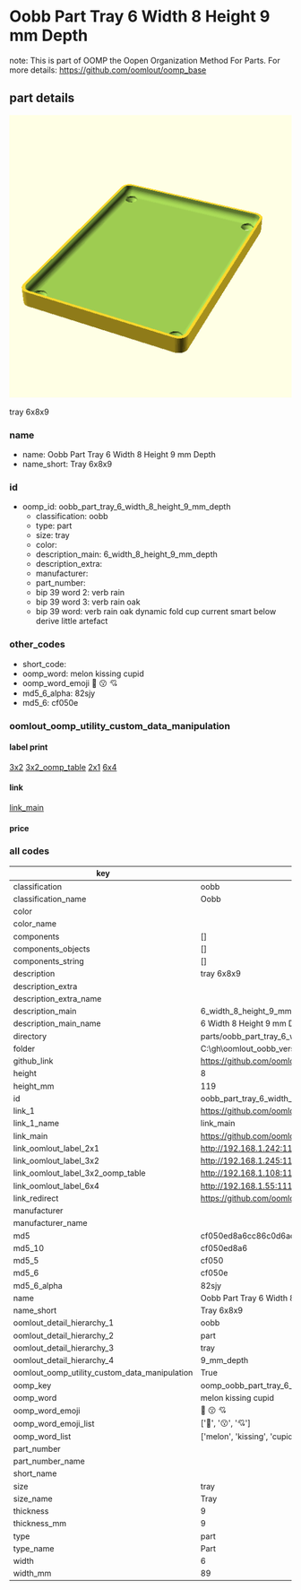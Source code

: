 # Oobb Part Tray 6 Width 8 Height 9 mm Depth  

note: This is part of OOMP the Oopen Organization Method For Parts. For more details: https://github.com/oomlout/oomp_base

##  part details
  

[![](3dpr.png)](3dpr.png)

tray 6x8x9



### name
* name: Oobb Part Tray 6 Width 8 Height 9 mm Depth
* name_short: Tray 6x8x9 
### id
* oomp_id: oobb_part_tray_6_width_8_height_9_mm_depth
  * classification: oobb
  * type: part
  * size: tray
  * color: 
  * description_main: 6_width_8_height_9_mm_depth
  * description_extra: 
  * manufacturer: 
  * part_number: 
  * bip 39 word 2: verb rain
  * bip 39 word 3: verb rain oak
  * bip 39 word: verb rain oak dynamic fold cup current smart below derive little artefact

### other_codes
* short_code: 
* oomp_word: melon kissing cupid
* oomp_word_emoji :melon: :kissing: :cupid:
* md5_6_alpha: 82sjy
* md5_6: cf050e






### oomlout_oomp_utility_custom_data_manipulation
#### label print
[3x2](http://192.168.1.245:1112/?label=oomp%2082sjy)
[3x2_oomp_table](http://192.168.1.108:1112/?label=oomp%2082sjy)
[2x1](http://192.168.1.242:1112/?label=oomp%2082sjy)
[6x4](http://192.168.1.55:1112/?label=oomp%2082sjy)    

#### link

[link_main](https://github.com/oomlout/oomlout_oobb_version_4_generated_parts/tree/main/navigation_oomp/oobb/part/tray/6_width_8_height_9_mm_depth/part)                              

#### price







### all codes 
| key | value |  
| --- | --- |  
| classification | oobb |  
| classification_name | Oobb |  
| color |  |  
| color_name |  |  
| components | [] |  
| components_objects | [] |  
| components_string | [] |  
| description | tray 6x8x9 |  
| description_extra |  |  
| description_extra_name |  |  
| description_main | 6_width_8_height_9_mm_depth |  
| description_main_name | 6 Width 8 Height 9 mm Depth |  
| directory | parts/oobb_part_tray_6_width_8_height_9_mm_depth |  
| folder | C:\gh\oomlout_oobb_version_4_generated_parts\parts\oobb_part_tray_6_width_8_height_9_mm_depth |  
| github_link | https://github.com/oomlout/oomlout_oomp_part_src/tree/main/parts/oobb_part_tray_6_width_8_height_9_mm_depth |  
| height | 8 |  
| height_mm | 119 |  
| id | oobb_part_tray_6_width_8_height_9_mm_depth |  
| link_1 | https://github.com/oomlout/oomlout_oobb_version_4_generated_parts/tree/main/navigation_oomp/oobb/part/tray/6_width_8_height_9_mm_depth/part |  
| link_1_name | link_main |  
| link_main | https://github.com/oomlout/oomlout_oobb_version_4_generated_parts/tree/main/navigation_oomp/oobb/part/tray/6_width_8_height_9_mm_depth/part |  
| link_oomlout_label_2x1 | http://192.168.1.242:1112/?label=oomp%2082sjy |  
| link_oomlout_label_3x2 | http://192.168.1.245:1112/?label=oomp%2082sjy |  
| link_oomlout_label_3x2_oomp_table | http://192.168.1.108:1112/?label=oomp%2082sjy |  
| link_oomlout_label_6x4 | http://192.168.1.55:1112/?label=oomp%2082sjy |  
| link_redirect | https://github.com/oomlout/oomlout_oobb_version_4_generated_parts/tree/main/parts/oobb_tray_06_08_09 |  
| manufacturer |  |  
| manufacturer_name |  |  
| md5 | cf050ed8a6cc86c0d6ad444d2fac4794 |  
| md5_10 | cf050ed8a6 |  
| md5_5 | cf050 |  
| md5_6 | cf050e |  
| md5_6_alpha | 82sjy |  
| name | Oobb Part Tray 6 Width 8 Height 9 mm Depth |  
| name_short | Tray 6x8x9  |  
| oomlout_detail_hierarchy_1 | oobb |  
| oomlout_detail_hierarchy_2 | part |  
| oomlout_detail_hierarchy_3 | tray |  
| oomlout_detail_hierarchy_4 | 9_mm_depth |  
| oomlout_oomp_utility_custom_data_manipulation | True |  
| oomp_key | oomp_oobb_part_tray_6_width_8_height_9_mm_depth |  
| oomp_word | melon kissing cupid |  
| oomp_word_emoji | :melon: :kissing: :cupid: |  
| oomp_word_emoji_list | [':melon:', ':kissing:', ':cupid:'] |  
| oomp_word_list | ['melon', 'kissing', 'cupid'] |  
| part_number |  |  
| part_number_name |  |  
| short_name |  |  
| size | tray |  
| size_name | Tray |  
| thickness | 9 |  
| thickness_mm | 9 |  
| type | part |  
| type_name | Part |  
| width | 6 |  
| width_mm | 89 |  
